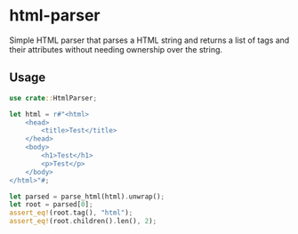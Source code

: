 # html-parser

Simple HTML parser that parses a HTML string and returns a list of tags and their
attributes without needing ownership over the string.

## Usage

```rust
use crate::HtmlParser;

let html = r#"<html>
    <head>
        <title>Test</title>
    </head>
    <body>
        <h1>Test</h1>
        <p>Test</p>
    </body>
</html>"#;

let parsed = parse_html(html).unwrap();
let root = parsed[0];
assert_eq!(root.tag(), "html");
assert_eq!(root.children().len(), 2);
```

